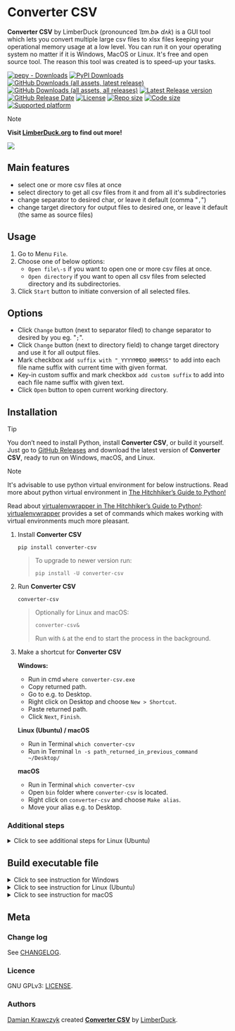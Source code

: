 # Converter CSV

**Converter CSV** by LimberDuck (pronounced *ˈlɪm.bɚ dʌk*) is a GUI tool
which lets you convert multiple large csv files to xlsx files keeping
your operational memory usage at a low level. You can run it on your
operating system no matter if it is Windows, MacOS or Linux. It's free
and open source tool. The reason this tool was created is to speed-up
your tasks.

[![pepy - Downloads](https://img.shields.io/pepy/dt/converter-csv?logo=PyPI)](https://pepy.tech/projects/converter-csv) 
[![PyPI Downloads](https://static.pepy.tech/badge/converter-csv/month)](https://pepy.tech/projects/converter-csv)
[![GitHub Downloads (all assets, latest release)](https://img.shields.io/github/downloads/LimberDuck/converter-csv/latest/total?label=latest%20release%20downloads&logo=GitHub)](https://github.com/LimberDuck/converter-csv/releases/latest)
[![GitHub Downloads (all assets, all releases)](https://img.shields.io/github/downloads/LimberDuck/converter-csv/total?label=all%20releases%20downloads&logo=GitHub)](https://github.com/LimberDuck/converter-csv/releases)
[![Latest Release version](https://img.shields.io/github/v/release/LimberDuck/converter-csv?label=Latest%20release)](https://github.com/LimberDuck/converter-csv/releases) 
[![GitHub Release Date](https://img.shields.io/github/release-date/limberduck/converter-csv?label=released&logo=GitHub)](https://github.com/LimberDuck/converter-csv/releases)
[![License](https://img.shields.io/github/license/LimberDuck/converter-csv.svg)](https://github.com/LimberDuck/converter-csv/blob/main/LICENSE)
[![Repo size](https://img.shields.io/github/repo-size/LimberDuck/converter-csv.svg)](https://github.com/LimberDuck/converter-csv)
[![Code size](https://img.shields.io/github/languages/code-size/LimberDuck/converter-csv.svg)](https://github.com/LimberDuck/converter-csv)
[![Supported platform](https://img.shields.io/badge/platform-windows%20%7C%20macos%20%7C%20linux-lightgrey.svg)](https://github.com/LimberDuck/converter-csv)
<!-- [![PyPI - Downloads](https://img.shields.io/pypi/dm/converter-csv?logo=PyPI)](https://pypistats.org/packages/converter-csv) -->

> [!NOTE]
> **Visit [LimberDuck.org][LimberDuck] to find out more!**

![](https://limberduck.org/en/latest/_images/converter-csv.png)

## Main features

* select one or more csv files at once
* select directory to get all csv files from it and from all it's subdirectories
* change separator to desired char, or leave it default (comma "`,`")
* change target directory for output files to desired one, or leave it default (the same as source files)

## Usage

1. Go to Menu `File`.
2. Choose one of below options:
    - `Open file\-s` if you want to open one or more csv files at once.
    - `Open directory` if you want to open all csv files from selected directory and its subdirectories.
3. Click `Start` button to initiate conversion of all selected files.

## Options

* Click `Change` button (next to separator filed) to change separator to desired by you eg. "`;`".
* Click `Change` button (next to directory field) to change target directory and use it for all output files.
* Mark checkbox `add suffix with "_YYYYMMDD_HHMMSS"` to add into each file name suffix with current time with given format.
* Key-in custom suffix and mark checkbox `add custom suffix` to add into each file name suffix with given text.
* Click `Open` button to open current working directory.

## Installation

> [!TIP]
> You don’t need to install Python, install **Converter CSV**, or build it yourself. Just go to [GitHub Releases](https://github.com/LimberDuck/converter-csv/releases) and download the latest version of **Converter CSV**, ready to run on Windows, macOS, and Linux.

> [!NOTE]
> It's advisable to use python virtual environment for below instructions. Read more about python virtual environment in [The Hitchhiker’s Guide to Python!](https://docs.python-guide.org/dev/virtualenvs/)
> 
>Read about [virtualenvwrapper in The Hitchhiker’s Guide to Python!](https://docs.python-guide.org/dev/virtualenvs/#virtualenvwrapper): [virtualenvwrapper](https://virtualenvwrapper.readthedocs.io) provides a set of commands which makes working with virtual environments much more pleasant.


1. Install **Converter CSV**
    
   `pip install converter-csv`

   > To upgrade to newer version run:
   > 
   > `pip install -U converter-csv`

2. Run **Converter CSV**

   `converter-csv`
   
   > Optionally for Linux and macOS:
   > 
   > `converter-csv&`
   > 
   > Run with `&` at the end to start the process in the background.

3. Make a shortcut for **Converter CSV**

   **Windows:**
   
   - Run in cmd `where converter-csv.exe`
   - Copy returned path.
   - Go to e.g. to Desktop.
   - Right click on Desktop and choose `New > Shortcut`.
   - Paste returned path.
   - Click `Next`, `Finish`.
   
   **Linux (Ubuntu) / macOS**
   - Run in Terminal `which converter-csv`
   - Run in Terminal `ln -s path_returned_in_previous_command ~/Desktop/`

   **macOS**

   - Run in Terminal `which converter-csv`
   - Open `bin` folder where `converter-csv` is located.
   - Right click on `converter-csv` and choose `Make alias`.
   - Move your alias e.g. to Desktop.

### Additional steps

<details>
  <summary>Click to see additional steps for Linux (Ubuntu)</summary>

#### Linux (Ubuntu)

If you installed without python virtual environment, and you see below error:

```shell
~$ converter-csv
converter-csv: command not found
```

Add below to `~/.bashrc`

```bash
# set PATH so it includes user's private ~/.local/bin if it exists
if [ -d "$HOME/.local/bin" ] ; then
    PATH="$HOME/.local/bin:$PATH"
fi
```

If you see below error:

```shell
~$ converter-csv
qt.qpa.plugin: Could not load the Qt platform plugin "xcb" in "" even though it was found.
This application failed to start because no Qt platform plugin could be initialized. Reinstalling the application may fix this problem.

Available platform plugins are: eglfs, linuxfb, minimal, minimalegl, offscreen, vnc, wayland-egl, wayland, wayland-xcomposite-egl, wayland-xcomposite-glx, webgl, xcb.

Aborted (core dumped)
```

Run below to fix the error:

```shell
sudo apt-get install --reinstall libxcb-xinerama0
```

</details>

## Build executable file

<details>
  <summary>Click to see instruction for Windows</summary>

### Windows

1. Clone **Converter CSV** repository using below command

    ```
    git clone https://github.com/LimberDuck/converter-csv.git
    ```

2. Install requirements using below command

    ```
    pip install -r requirements.txt
    ```

3. Run **Converter CSV** using below command
    
    ```
    python -m converter_csv
    ```

4. Upgrade setuptools using below command

    ```
    pip install --upgrade setuptools
    ```

5. Install PyInstaller

   ```
   pip install PyInstaller
   ```

6. Build your own executable file using below command

   ```
   pyinstaller --onefile --windowed --icon=.\icons\LimberDuck-Converter-CSV.ico --name converter-csv converter_csv\__main__.py
   ```

7. Go to `dist` catalog to find executable file `converter-csv.exe`

</details>

<details>
  <summary>Click to see instruction for Linux (Ubuntu)</summary>

### Linux (Ubuntu)

1. Clone **Converter CSV** repository using below command

   ```
   git clone https://github.com/LimberDuck/converter-csv.git
   ```

2. Install requirements using below command

   ```
   pip install -r requirements.txt
   ```

3. Run **Converter CSV** using below command

   ```
   python -m converter_csv
   ```

4. Upgrade setuptools using below command

   ```
   pip install --upgrade setuptools
   ```

5. Install PyInstaller

   ```
   pip install PyInstaller
   ```

6. Build your own executable file using below command

   ```
   pyinstaller --onefile --windowed --icon=./icons/LimberDuck-Converter-CSV.ico --name converter-csv converter_csv/__main__.py
   ```

7. Go to `dist` catalog to find executable file `converter-csv`.

</details>

<details>
  <summary>Click to see instruction for macOS</summary>

### macOS

1. Clone **Converter CSV** repository using below command

   ```
   git clone https://github.com/LimberDuck/converter-csv.git
   ```

2. Install requirements using below command

   ```
   pip install -r requirements.txt
   ```

3. Run **Converter CSV** using below command

   ```
   python -m converter_csv
   ```

4. Upgrade setuptools using below command

   ```
   pip install --upgrade setuptools
   ```

5. Install PyInstaller

   ```
   pip install PyInstaller
   ```

6. Build your own executable file using below command

   ```
   pyinstaller --onefile --windowed --icon=./icons/LimberDuck-Converter-CSV.ico --name converter-csv converter_csv/__main__.py
   ```

7. Go to `dist` catalog to find executable file `converter-csv`.

</details>

## Meta

### Change log

See [CHANGELOG].


### Licence

GNU GPLv3: [LICENSE].


### Authors

[Damian Krawczyk] created **[Converter CSV]** by [LimberDuck].

[Damian Krawczyk]: https://damiankrawczyk.com
[Converter CSV]: https://limberduck.org/en/latest/tools/converter-csv
[LimberDuck]: https://limberduck.org
[CHANGELOG]: https://github.com/LimberDuck/converter-csv/blob/master/CHANGELOG.md
[LICENSE]: https://github.com/LimberDuck/converter-csv/blob/master/LICENSE
